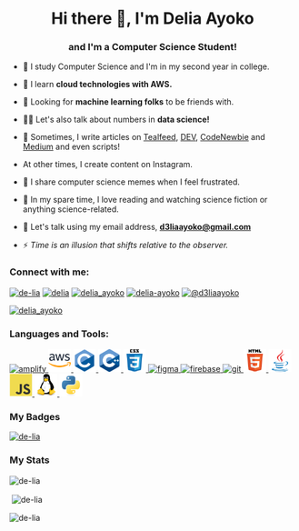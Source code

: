 <h1 align="center">Hi there 👋, I'm Delia Ayoko</h1>
<h3 align="center">and I'm a Computer Science Student!</h3>

- 🔭 I study Computer Science and I'm in my second year in college.

- 🌱 I learn **cloud technologies with AWS.**

- 🤝 Looking for **machine learning folks** to be friends with.

- 👨‍💻 Let's also talk about numbers in **data science!**

- 📝 Sometimes, I write articles on [Tealfeed](https://tealfeed.com/d3lia), [DEV](https://dev.to/delia),  [CodeNewbie](https://community.codenewbie.org/delia) and [Medium](https://medium.com/@d3liaayoko) and even scripts!

- At other times, I create content on Instagram.

- 🐩 I share computer science memes when I feel frustrated.

- 🗻 In my spare time, I love reading and watching science fiction or anything science-related. 

- 💬 Let's talk using my email address, **d3liaayoko@gmail.com**

- ⚡ _Time is an illusion that shifts relative to the observer._

<h3 align="left">Connect with me:</h3>
<p align="left">
<a href="https://codepen.io/de-lia" target="blank"><img align="center" src="https://raw.githubusercontent.com/rahuldkjain/github-profile-readme-generator/master/src/images/icons/Social/codepen.svg" alt="de-lia" height="30" width="40" /></a>
<a href="https://dev.to/delia" target="blank"><img align="center" src="https://raw.githubusercontent.com/rahuldkjain/github-profile-readme-generator/master/src/images/icons/Social/devto.svg" alt="delia" height="30" width="40" /></a>
<a href="https://twitter.com/delia_ayoko" target="blank"><img align="center" src="https://raw.githubusercontent.com/rahuldkjain/github-profile-readme-generator/master/src/images/icons/Social/twitter.svg" alt="delia_ayoko" height="30" width="40" /></a>
<a href="https://linkedin.com/in/delia-ayoko" target="blank"><img align="center" src="https://raw.githubusercontent.com/rahuldkjain/github-profile-readme-generator/master/src/images/icons/Social/linked-in-alt.svg" alt="delia-ayoko" height="30" width="40" /></a>
<a href="https://medium.com/@d3liaayoko" target="blank"><img align="center" src="https://raw.githubusercontent.com/rahuldkjain/github-profile-readme-generator/master/src/images/icons/Social/medium.svg" alt="@d3liaayoko" height="30" width="40" /></a>
</p>
<p align="left"> <a href="https://twitter.com/delia_ayoko" target="blank"><img src="https://img.shields.io/twitter/follow/delia_ayoko?logo=twitter&style=for-the-badge" alt="delia_ayoko" /></a> </p>

<h3 align="left">Languages and Tools:</h3>
<p align="left"> <a href="https://aws.amazon.com/amplify/" target="_blank" rel="noreferrer"> <img src="https://docs.amplify.aws/assets/logo-dark.svg" alt="amplify" width="40" height="40"/> </a> <a href="https://aws.amazon.com" target="_blank" rel="noreferrer"> <img src="https://raw.githubusercontent.com/devicons/devicon/master/icons/amazonwebservices/amazonwebservices-original-wordmark.svg" alt="aws" width="40" height="40"/> </a> <a href="https://www.cprogramming.com/" target="_blank" rel="noreferrer"> <img src="https://raw.githubusercontent.com/devicons/devicon/master/icons/c/c-original.svg" alt="c" width="40" height="40"/> </a> <a href="https://www.w3schools.com/cpp/" target="_blank" rel="noreferrer"> <img src="https://raw.githubusercontent.com/devicons/devicon/master/icons/cplusplus/cplusplus-original.svg" alt="cplusplus" width="40" height="40"/> </a> <a href="https://www.w3schools.com/css/" target="_blank" rel="noreferrer"> <img src="https://raw.githubusercontent.com/devicons/devicon/master/icons/css3/css3-original-wordmark.svg" alt="css3" width="40" height="40"/> </a> <a href="https://www.figma.com/" target="_blank" rel="noreferrer"> <img src="https://www.vectorlogo.zone/logos/figma/figma-icon.svg" alt="figma" width="40" height="40"/> </a> <a href="https://firebase.google.com/" target="_blank" rel="noreferrer"> <img src="https://www.vectorlogo.zone/logos/firebase/firebase-icon.svg" alt="firebase" width="40" height="40"/> </a> <a href="https://git-scm.com/" target="_blank" rel="noreferrer"> <img src="https://www.vectorlogo.zone/logos/git-scm/git-scm-icon.svg" alt="git" width="40" height="40"/> </a> <a href="https://www.w3.org/html/" target="_blank" rel="noreferrer"> <img src="https://raw.githubusercontent.com/devicons/devicon/master/icons/html5/html5-original-wordmark.svg" alt="html5" width="40" height="40"/> </a> <a href="https://www.java.com" target="_blank" rel="noreferrer"> <img src="https://raw.githubusercontent.com/devicons/devicon/master/icons/java/java-original.svg" alt="java" width="40" height="40"/> </a> <a href="https://developer.mozilla.org/en-US/docs/Web/JavaScript" target="_blank" rel="noreferrer"> <img src="https://raw.githubusercontent.com/devicons/devicon/master/icons/javascript/javascript-original.svg" alt="javascript" width="40" height="40"/> </a> <a href="https://www.linux.org/" target="_blank" rel="noreferrer"> <img src="https://raw.githubusercontent.com/devicons/devicon/master/icons/linux/linux-original.svg" alt="linux" width="40" height="40"/> </a> <a href="https://www.python.org" target="_blank" rel="noreferrer"> <img src="https://raw.githubusercontent.com/devicons/devicon/master/icons/python/python-original.svg" alt="python" width="40" height="40"/> </a> </p>

<h3 align="left">My Badges</h3>

<p align="left"> <a href="https://github.com/ryo-ma/github-profile-trophy"><img src="https://github-profile-trophy.vercel.app/?username=de-lia" alt="de-lia" /></a> </p>

<h3 align="left">My Stats</h3>
<p><img align="center" src="https://github-readme-stats.vercel.app/api/top-langs?username=de-lia&show_icons=true&locale=en&layout=compact" alt="de-lia" /></p>

<p>&nbsp;<img align="center" src="https://github-readme-stats.vercel.app/api?username=de-lia&show_icons=true&locale=en" alt="de-lia" /></p>

<p><img align="center" src="https://github-readme-streak-stats.herokuapp.com/?user=de-lia&" alt="de-lia" /></p>

